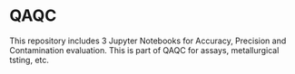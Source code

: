 # QAQC
This repository includes 3 Jupyter Notebooks for Accuracy, Precision and Contamination evaluation. This is part of QAQC for assays, metallurgical tsting, etc.
